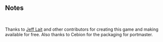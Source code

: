 ## Notes
<br/>

Thanks to [Jeff Lait](https://www.zincland.com/powder/) and other contributors for creating this game and making available for free. Also thanks to Cebion for the packaging for portmaster.
<br/>

